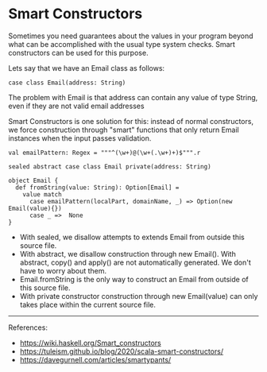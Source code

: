 # Smart Constructors

Sometimes you need guarantees about the values in your program beyond what can be accomplished with the usual type system checks.
Smart constructors can be used for this purpose.

Lets say that we have an Email class as follows: 
```
case class Email(address: String)
```
The problem with Email is that address can contain any value of type String, even if they are not valid email addresses

Smart Constructors is one solution for this: instead of normal constructors, we force construction through 
"smart" functions that only return Email instances when the input passes validation.
```
val emailPattern: Regex = """^(\w+)@(\w+(.\w+)+)$""".r

sealed abstract case class Email private(address: String)

object Email {
  def fromString(value: String): Option[Email] =
    value match
      case emailPattern(localPart, domainName, _) => Option(new Email(value){})
      case _ =>  None
}
```

- With sealed, we disallow attempts to extends Email from outside this source file.
- With abstract, we disallow construction through new Email().
  With abstract, copy() and apply() are not automatically generated. We don't have to worry about them.
- Email.fromString is the only way to construct an Email from outside of this source file.
- With private constructor construction through new Email(value) can only takes place within the current source file.

___ 
References:
- https://wiki.haskell.org/Smart_constructors
- https://tuleism.github.io/blog/2020/scala-smart-constructors/
- https://davegurnell.com/articles/smartypants/

